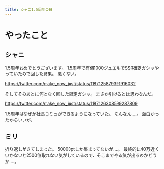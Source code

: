 ```yaml
---
title: シャニ1.5周年の日
---
```


# やったこと

## シャニ

1.5周年おめでとうございます。
1.5周年で有償1000ジュエルでSSR確定ガシャやっていたので回した結果。
悪くない。

<https://twitter.com/make_now_just/status/1187125879391916032>

そしてそのあとに何となく回した限定ガシャ。
まさか引けるとは思わなんだ。

<https://twitter.com/make_now_just/status/1187126308599287809>

1.5周年はなぜか社長コミュができるようになっていた。
なんなん‥‥。
面白かったからいいが。

## ミリ

折り返しがきてしまった。
50000ptしか集まってないが‥‥。
最終的に40万近くいかないと2500位取れない気がしているので、そこまでやる気が出るのかどうか‥‥。
